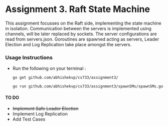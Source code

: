 Assignment 3. Raft State Machine
===============================

This assignment focusses on the Raft side, implementing the state machine in isolation. Communication between the servers is implemented using channels, will be later replaced by sockets. The server configurations are read from servers.json. Goroutines are spawned acting as servers, Leader Election and Log Replication take place amongst the servers. 

### Usage Instructions

* Run the following on your terminal :

  `go get github.com/abhishekvp/cs733/assignment3/`

  `go run github.com/abhishekvp/cs733/assignment3/spawnSMs/spawnSMs.go`



#### TO DO
* ~~Implement Safe Leader Election~~
* Implement Log Replication
* Add Test Cases



  

